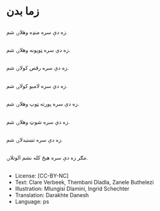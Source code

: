 # زما بدن

##
زه دې سره منډه وهلاۍ شم.

##
زه دې سره ټوپونه وهلاۍ شم.

##
زه دې سره رقص کولاۍ شم.

##
زه دې سره لامبو کولاۍ شم.

##
زه دې سره پورته ټوپ وهلاۍ شم.

##
زه دې سره شوټ وهلاۍ شم.

##
زه دې سره تښتیدلاۍ شم.

##
مګر زه دې سره هیڅ کله نشم الوتلاۍ.

##
* License: [CC-BY-NC]
* Text: Clare Verbeek, Thembani Dladla, Zanele Buthelezi
* Illustration: Mlungisi Dlamini, Ingrid Schechter
* Translation: Darakhte Danesh
* Language: ps

